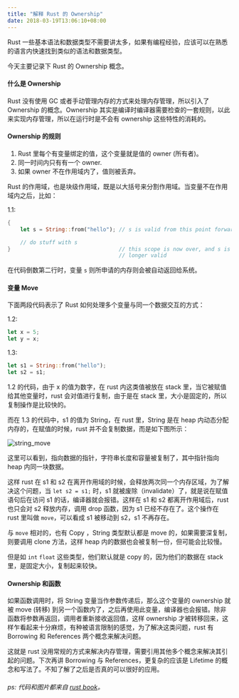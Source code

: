 ```yaml
---
title: "解释 Rust 的 Ownership"
date: 2018-03-19T13:06:10+08:00
---
```


Rust 一些基本语法和数据类型不需要讲太多，如果有编程经验，应该可以在熟悉的语言内快速找到类似的语法和数据类型。

今天主要记录下 Rust 的 Ownership 概念。

#### 什么是 Ownership

Rust 没有使用 GC 或者手动管理内存的方式来处理内存管理，所以引入了 Ownership 的概念。Ownership 其实是编译时编译器需要检查的一套规则，以此来实现内存管理，所以在运行时是不会有 ownership 这些特性的消耗的。

#### Ownership 的规则

1. Rust 里每个有变量绑定的值，这个变量就是值的 owner (所有者)。
2. 同一时间内只有有一个 owner.
3. 如果 owner 不在作用域内了，值则被丢弃。

Rust 的作用域，也是块级作用域，既是以大括号来分割作用域。当变量不在作用域内之后，比如：

1.1:

```rust
{
    let s = String::from("hello"); // s is valid from this point forward

    // do stuff with s
}                                  // this scope is now over, and s is no
                                   // longer valid
```

在代码倒数第二行时，变量 `s` 则所申请的内存则会被自动返回给系统。


#### 变量 Move

下面两段代码表示了 Rust 如何处理多个变量与同一个数据交互的方式：

1.2:

```rust
let x = 5;
let y = x;
```

1.3:

```rust
let s1 = String::from("hello");
let s2 = s1;
```

1.2 的代码，由于 x 的值为数字，在 rust 内这类值被放在 stack 里，当它被赋值给其他变量时，rust 会对值进行复制，由于是在 stack 里，大小是固定的，所以复制操作是比较快的。

而在 1.3 的代码中，s1 的值为 String，在 rust 里，String 是在 heap 内动态分配内存的，在赋值的时候，rust 并不会复制数据，而是如下图所示：

![string_move](/images/move_in_rust.svg)

这里可以看到，指向数据的指针，字符串长度和容量被复制了，其中指针指向 heap 内同一块数据。

这样 rust 在 s1 和 s2 在离开作用域的时候，会释放两次同一个内存区域，为了解决这个问题，当 `let s2 = s1;` 时，s1 就被废除（invalidate）了，就是说在赋值语句后在访问 s1 的话，编译器就会报错。这样在 s1 和 s2 都离开作用域后，rust 也只会对 s2 释放内存，调用 drop 函数，因为 s1 已经不存在了。这个操作在 rust 里叫做 `move`，可以看成 s1 被移动到 s2，s1 不再存在。

与 `move` 相对的，也有 Copy ，String 类型默认都是 move 的，如果需要深复制，则要调用 clone 方法，这样 heap 内的数据也会被复制一份，但可能会比较慢。

但是如 `int` `float` 这些类型，他们默认就是 copy 的，因为他们的数据在 stack 里，是固定大小，复制起来较快。

#### Ownership 和函数

如果函数调用时，将 String 变量当作参数传递后，那么这个变量的 ownership 就被 move (转移) 到另一个函数内了，之后再使用此变量，编译器也会报错。除非函数将参数再返回，调用者重新接收返回值，这样 ownership 才被转移回来，这样乍看起来十分麻烦，有种被语言限制的感觉，为了解决这类问题，rust 有 Borrowing 和 References 两个概念来解决问题。

这就是 rust 没用常规的方式来解决内存管理，需要引用其他多个概念来解决其引起的问题。下次再讲 Borrowing 与 References，更复杂的应该是 Lifetime 的概念和写法了。不知了解了之后是否真的可以很好的应用。

###### ps: 代码和图片都来自 [rust book](https://doc.rust-lang.org/book/second-edition/ch04-01-what-is-ownership.html)。
